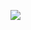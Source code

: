 ![](https://media1.giphy.com/media/v1.Y2lkPTc5MGI3NjExbWtmNG9weHBwN2Y1cm53emRibXF6ZnN4bzQwOXExY215Mmx4ZjJnNCZlcD12MV9pbnRlcm5hbF9naWZfYnlfaWQmY3Q9Zw/csYkWsVSZTzcSSU7oA/giphy.gif)
